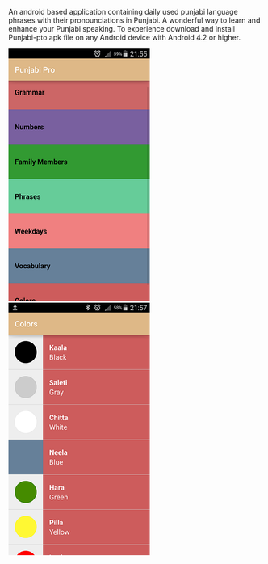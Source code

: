 An android based application containing daily used punjabi language phrases with their pronounciations in Punjabi.
A wonderful way to learn and enhance your Punjabi speaking.
To experience download and install Punjabi-pto.apk file on any Android device with Android 4.2 or higher.


![alt text](https://raw.githubusercontent.com/nmndeep/Punjabi-Pro/master/Preview/pp1.png)
![alt text](https://raw.githubusercontent.com/nmndeep/Punjabi-Pro/master/Preview/pp2.png)
